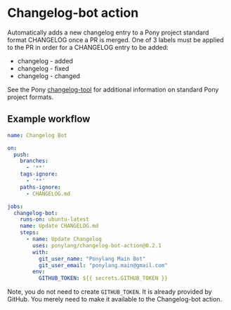 # Changelog-bot action

Automatically adds a new changelog entry to a Pony project standard format CHANGELOG once a PR is merged. One of 3 labels must be applied to the PR in order for a CHANGELOG entry to be added:

- changelog - added
- changelog - fixed
- changelog - changed

See the Pony [changelog-tool](https://github.com/ponylang/changelog-tool) for additional information on standard Pony project formats.

## Example workflow

```yml
name: Changelog Bot

on:
  push:
    branches:
      - '**'
    tags-ignore:
      - '**'
    paths-ignore:
      - CHANGELOG.md

jobs:
  changelog-bot:
    runs-on: ubuntu-latest
    name: Update CHANGELOG.md
    steps:
      - name: Update Changelog
        uses: ponylang/changelog-bot-action@0.2.1
        with:
          git_user_name: "Ponylang Main Bot"
          git_user_email: "ponylang.main@gmail.com"
        env:
          GITHUB_TOKEN: ${{ secrets.GITHUB_TOKEN }}
```

Note, you do not need to create `GITHUB_TOKEN`. It is already provided by GitHub. You merely need to make it available to the Changelog-bot action.
